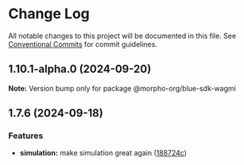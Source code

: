 # Change Log

All notable changes to this project will be documented in this file.
See [Conventional Commits](https://conventionalcommits.org) for commit guidelines.

## 1.10.1-alpha.0 (2024-09-20)

**Note:** Version bump only for package @morpho-org/blue-sdk-wagmi

## 1.7.6 (2024-09-18)

### Features

* **simulation:** make simulation great again ([188724c](https://github.com/morpho-org/sdks/commit/188724cc02ce385bd556e6dcdfee5fa74e2b6465))
